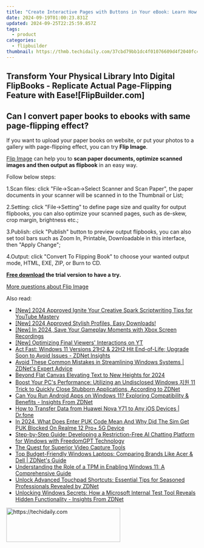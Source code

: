 ```yaml
---
title: "Create Interactive Pages with Buttons in Your eBook: Learn How on FlipBuilder.com"
date: 2024-09-19T01:00:23.831Z
updated: 2024-09-25T22:25:59.857Z
tags:
  - product
categories:
  - flipbuilder
thumbnail: https://thmb.techidaily.com/37cbd79bb1dc4f01076609d4f2040fc4f61e96fa43faa2585a2bbac8dade3639.jpg
---
```


## Transform Your Physical Library Into Digital FlipBooks - Replicate Actual Page-Flipping Feature with Ease![FlipBuilder.com]

## Can I convert paper books to ebooks with same page-flipping effect?

If you want to upload your paper books on website, or put your photos to a gallery with page-flipping effect, you can try **Flip Image**. 

[Flip Image](https://tools.techidaily.com/flipbuilder/products/) can help you to **scan paper documents, optimize scanned images and then output as flipbook** in an easy way.

Follow below steps:

1.Scan files: click "File->Scan->Select Scanner and Scan Paper", the paper documents in your scanner will be scanned in to the Thumbnail or List;

2.Setting: click "File->Setting" to define page size and quality for output flipbooks, you can also optimize your scanned pages, such as de-skew, crop margin, brightness etc.;

3.Publish: click "Publish" button to preview output flipbooks, you can also set tool bars such as Zoom In, Printable, Downloadable in this interface, then "Apply Change";

4.Output: click "Convert To Flipping Book" to choose your wanted output mode, HTML, EXE, ZIP, or Burn to CD.

**[Free download](https://tools.techidaily.com/flipbuilder/products/) the trial version to have a try.** 

[More questions about Flip Image](https://tools.techidaily.com/flipbuilder/products/)

<ins class="adsbygoogle"
     style="display:block"
     data-ad-format="autorelaxed"
     data-ad-client="ca-pub-7571918770474297"
     data-ad-slot="1223367746"></ins>

<ins class="adsbygoogle"
     style="display:block"
     data-ad-client="ca-pub-7571918770474297"
     data-ad-slot="8358498916"
     data-ad-format="auto"
     data-full-width-responsive="true"></ins>

<span class="atpl-alsoreadstyle">Also read:</span>
<div><ul>
<li><a href="https://youtube-web.techidaily.com/024-approved-ignite-your-creative-spark-scriptwriting-tips-for-youtube-mastery/"><u>[New] 2024 Approved Ignite Your Creative Spark Scriptwriting Tips for YouTube Mastery</u></a></li>
<li><a href="https://youtube-webster.techidaily.com/024-approved-stylish-profiles-easy-downloads/"><u>[New] 2024 Approved Stylish Profiles, Easy Downloads!</u></a></li>
<li><a href="https://screen-mirroring-recording.techidaily.com/new-in-2024-save-your-gameplay-moments-with-xbox-screen-recordings/"><u>[New] In 2024, Save Your Gameplay Moments with Xbox Screen Recordings</u></a></li>
<li><a href="https://facebook-video-footage.techidaily.com/new-optimizing-final-viewers-interactions-on-yt/"><u>[New] Optimizing Final Viewers' Interactions on YT</u></a></li>
<li><a href="https://win-latest.techidaily.com/act-fast-windows-11-versions-21h2-and-22h2-hit-end-of-life-upgrade-soon-to-avoid-issues-zdnet-insights/"><u>Act Fast: Windows 11 Versions 21H2 & 22H2 Hit End-of-Life; Upgrade Soon to Avoid Issues - ZDNet Insights</u></a></li>
<li><a href="https://win-latest.techidaily.com/avoid-these-common-mistakes-in-streamlining-windows-systems-zdnets-expert-advice/"><u>Avoid These Common Mistakes in Streamlining Windows Systems | ZDNet's Expert Advice</u></a></li>
<li><a href="https://extra-information.techidaily.com/beyond-flat-canvas-elevating-text-to-new-heights-for-2024/"><u>Beyond Flat Canvas Elevating Text to New Heights for 2024</u></a></li>
<li><a href="https://win-latest.techidaily.com/boost-your-pcs-performance-utilizing-an-undisclosed-windows-11-trick-to-quickly-close-stubborn-applications-according-to-zdnet/"><u>Boost Your PC's Performance: Utilizing an Undisclosed Windows 지원 11 Trick to Quickly Close Stubborn Applications, According to ZDNet</u></a></li>
<li><a href="https://win-latest.techidaily.com/can-you-run-android-apps-on-windows-11-exploring-compatibility-and-benefits-insights-from-zdnet/"><u>Can You Run Android Apps on Windows 11? Exploring Compatibility & Benefits - Insights From ZDNet</u></a></li>
<li><a href="https://android-transfer.techidaily.com/how-to-transfer-data-from-huawei-nova-y71-to-any-ios-devices-drfone-by-drfone-transfer-from-android-transfer-from-android/"><u>How to Transfer Data from Huawei Nova Y71 to Any iOS Devices | Dr.fone</u></a></li>
<li><a href="https://sim-unlock.techidaily.com/in-2024-what-does-enter-puk-code-mean-and-why-did-the-sim-get-puk-blocked-on-realme-12-proplus-5g-device-by-drfone-android/"><u>In 2024, What Does Enter PUK Code Mean And Why Did The Sim Get PUK Blocked On Realme 12 Pro+ 5G Device</u></a></li>
<li><a href="https://tech-revival.techidaily.com/step-by-step-guide-developing-a-restriction-free-ai-chatting-platform-for-windows-with-freedomgpt-technology/"><u>Step-by-Step Guide: Developing a Restriction-Free AI Chatting Platform for Windows with FreedomGPT Technology</u></a></li>
<li><a href="https://screen-activity-recording.techidaily.com/the-quest-for-superior-video-capture-tools/"><u>The Quest for Superior Video Capture Tools</u></a></li>
<li><a href="https://win-latest.techidaily.com/top-budget-friendly-windows-laptops-comparing-brands-like-acer-and-dell-zdnets-guide/"><u>Top Budget-Friendly Windows Laptops: Comparing Brands Like Acer & Dell | ZDNet's Guide</u></a></li>
<li><a href="https://win-latest.techidaily.com/understanding-the-role-of-a-tpm-in-enabling-windows-11-a-comprehensive-guide/"><u>Understanding the Role of a TPM in Enabling Windows 11: A Comprehensive Guide</u></a></li>
<li><a href="https://win-latest.techidaily.com/unlock-advanced-touchpad-shortcuts-essential-tips-for-seasoned-professionals-revealed-by-zdnet/"><u>Unlock Advanced Touchpad Shortcuts: Essential Tips for Seasoned Professionals Revealed by ZDNet</u></a></li>
<li><a href="https://win-latest.techidaily.com/unlocking-windows-secrets-how-a-microsoft-internal-test-tool-reveals-hidden-functionality-insights-from-zdnet/"><u>Unlocking Windows Secrets: How a Microsoft Internal Test Tool Reveals Hidden Functionality - Insights From ZDNet</u></a></li>
</ul></div>

<!-- affiliate ads begin -->
<a href="https://laganoo.pxf.io/c/5597632/1521325/16446" target="_top" id="1521325">
  <img src="//a.impactradius-go.com/display-ad/16446-1521325" border="0" alt="https://techidaily.com" width="300" height="90"/>
</a>
<img height="0" width="0" src="https://laganoo.pxf.io/i/5597632/1521325/16446" style="position:absolute;visibility:hidden;" border="0" />
<!-- affiliate ads end -->

